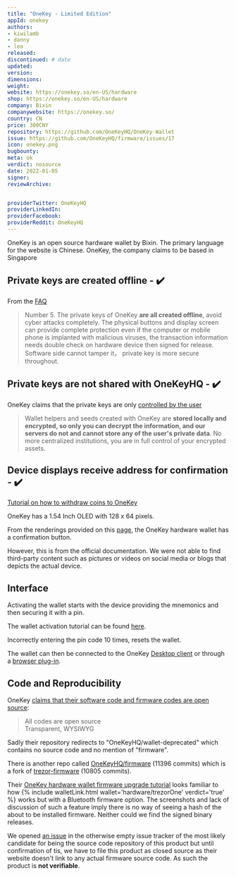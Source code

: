 ```yaml
---
title: "OneKey - Limited Edition"
appId: onekey
authors:
- kiwilamb
- danny
- leo
released: 
discontinued: # date
updated:
version:
dimensions: 
weight: 
website: https://onekey.so/en-US/hardware
shop: https://onekey.so/en-US/hardware
company: Bixin
companywebsite: https://onekey.so/
country: CN
price: 300CNY
repository: https://github.com/OneKeyHQ/OneKey-Wallet
issue: https://github.com/OneKeyHQ/firmware/issues/17
icon: onekey.png
bugbounty:
meta: ok
verdict: nosource
date: 2022-01-05
signer:
reviewArchive:


providerTwitter: OneKeyHQ
providerLinkedIn: 
providerFacebook: 
providerReddit: OneKeyHQ
---
```



OneKey is an open source hardware wallet by Bixin. The primary language for the website is Chinese. OneKey, the company claims to be based in Singapore

## Private keys are created offline - ✔️

From the [FAQ](https://shop.onekey.so/pages/faq)

> Number 5. The private keys of OneKey **are all created offline**, avoid cyber attacks completely. The physical buttons and display screen can provide complete protection even if the computer or mobile phone is implanted with malicious viruses, the transaction information needs double check on hardware device then signed for release. Software side cannot tamper it， private key is more secure throughout.

## Private keys are not shared with OneKeyHQ - ✔️

OneKey claims that the private keys are only [controlled by the user](https://help.onekey.so/hc/en-us/articles/360002184256-Why-Use-OneKey-Hardware-Wallets-to-Manage-Private-Keys-)

> Wallet helpers and seeds created with OneKey are **stored locally and encrypted, so only you can decrypt the information, and our servers do not and cannot store any of the user's private data**. No more centralized institutions, you are in full control of your encrypted assets.

## Device displays receive address for confirmation - ✔️

[Tutorial on how to withdraw coins to OneKey](https://help.onekey.so/hc/en-us/articles/4408458838799-How-to-withdraw-coins-from-exchanges-to-OneKey-Mini-hardware-wallet)

OneKey has a 1.54 Inch OLED with 128 x 64 pixels. 

From the renderings provided on this [page](https://help.onekey.so/hc/en-us/articles/360004487195-OneKey-classic-hardware-wallet-activation-tutorial), the OneKey hardware wallet has a confirmation button.

However, this is from the official documentation. We were not able to find third-party content such as pictures or videos on social media or blogs that depicts the actual device.

## Interface 

Activating the wallet starts with the device providing the mnemonics and then securing it with a pin. 

The wallet activation tutorial can be found [here](https://help.onekey.so/hc/en-us/articles/360004487195-OneKey-classic-hardware-wallet-activation-tutorial).

Incorrectly entering the pin code 10 times, resets the wallet.

The wallet can then be connected to the OneKey [Desktop client](https://onekey.so/download?client=desktop) or through a [browser plug-in](https://onekey.so/plugin).

## Code and Reproducibility

OneKey [claims that their software code and firmware codes are open source](https://onekey.so/hardware):

> All codes are open source<br>
  Transparent, WYSIWYG

Sadly their repository redirects to "OneKeyHQ/wallet-deprecated" which contains
no source code and no mention of "firmware".

There is another repo called
[OneKeyHQ/firmware](https://github.com/OneKeyHQ/firmware) (11396 commits)
which is a fork of
[trezor-firmware](https://github.com/trezor/trezor-firmware) (10805 commits).

Their
[OneKey hardware wallet firmware upgrade tutorial](https://help.onekey.so/hc/en-us/articles/360004745796-OneKey-hardware-wallet-firmware-upgrade-tutorial)
looks familiar to how
{% include walletLink.html wallet='hardware/trezorOne' verdict='true' %}
works but with a Bluetooth firmware option. The screenshots and lack of
discussion of such a feature imply there is no way of seeing a hash of the about
to be installed firmware. Neither could we find the signed binary releases.

We opened [an issue](https://github.com/OneKeyHQ/firmware/issues/17) in the
otherwise empty issue tracker of the most likely candidate for being the source
code repository of this product but until confirmation of tis, we have to file
this product as closed source as their website doesn't link to any actual
firmware source code. As such the product is **not verifiable**.
